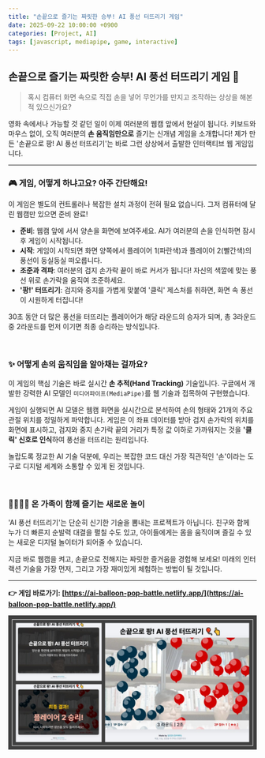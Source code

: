 ```yaml
---
title: "손끝으로 즐기는 짜릿한 승부! AI 풍선 터뜨리기 게임"
date: 2025-09-22 10:00:00 +0900
categories: [Project, AI]
tags: [javascript, mediapipe, game, interactive]
---
```


## 손끝으로 즐기는 짜릿한 승부! AI 풍선 터뜨리기 게임 🎈

> 혹시 컴퓨터 화면 속으로 직접 손을 넣어 무언가를 만지고 조작하는 상상을 해본 적 있으신가요?

영화 속에서나 가능할 것 같던 일이 이제 여러분의 웹캠 앞에서 현실이 됩니다. 키보드와 마우스 없이, 오직 여러분의 **손 움직임만으로** 즐기는 신개념 게임을 소개합니다! 제가 만든 '손끝으로 팡! AI 풍선 터뜨리기'는 바로 그런 상상에서 출발한 인터랙티브 웹 게임입니다.

---

### 🎮 게임, 어떻게 하냐고요? 아주 간단해요!

이 게임은 별도의 컨트롤러나 복잡한 설치 과정이 전혀 필요 없습니다. 그저 컴퓨터에 달린 웹캠만 있으면 준비 완료!

* **준비**: 웹캠 앞에 서서 양손을 화면에 보여주세요. AI가 여러분의 손을 인식하면 잠시 후 게임이 시작됩니다.
* **시작**: 게임이 시작되면 화면 양쪽에서 플레이어 1(파란색)과 플레이어 2(빨간색)의 풍선이 둥실둥실 떠오릅니다.
* **조준과 격파**: 여러분의 검지 손가락 끝이 바로 커서가 됩니다! 자신의 색깔에 맞는 풍선 위로 손가락을 움직여 조준하세요.
* **'팡!' 터뜨리기**: 검지와 중지를 가볍게 맞붙여 '클릭' 제스처를 취하면, 화면 속 풍선이 시원하게 터집니다!

30초 동안 더 많은 풍선을 터뜨리는 플레이어가 해당 라운드의 승자가 되며, 총 3라운드 중 2라운드를 먼저 이기면 최종 승리하는 방식입니다.

<br>

### ✨ 어떻게 손의 움직임을 알아채는 걸까요?

이 게임의 핵심 기술은 바로 실시간 **손 추적(Hand Tracking)** 기술입니다. 구글에서 개발한 강력한 AI 모델인 `미디어파이프(MediaPipe)`를 웹 기술과 접목하여 구현했습니다.

게임이 실행되면 AI 모델은 웹캠 화면을 실시간으로 분석하여 손의 형태와 21개의 주요 관절 위치를 정밀하게 파악합니다. 게임은 이 좌표 데이터를 받아 검지 손가락의 위치를 화면에 표시하고, 검지와 중지 손가락 끝의 거리가 특정 값 이하로 가까워지는 것을 **'클릭' 신호로 인식**하여 풍선을 터뜨리는 원리입니다.

놀랍도록 정교한 AI 기술 덕분에, 우리는 복잡한 코드 대신 가장 직관적인 '손'이라는 도구로 디지털 세계와 소통할 수 있게 된 것입니다.

<br>

### 👨‍👩‍👧‍👦 온 가족이 함께 즐기는 새로운 놀이

'AI 풍선 터뜨리기'는 단순히 신기한 기술을 뽐내는 프로젝트가 아닙니다. 친구와 함께 누가 더 빠른지 순발력 대결을 펼칠 수도 있고, 아이들에게는 몸을 움직이며 즐길 수 있는 새로운 디지털 놀이터가 되어줄 수 있습니다.

지금 바로 웹캠을 켜고, 손끝으로 전해지는 짜릿한 즐거움을 경험해 보세요! 미래의 인터랙션 기술을 가장 먼저, 그리고 가장 재미있게 체험하는 방법이 될 것입니다.

---

**👉 게임 바로가기: [https://ai-balloon-pop-battle.netlify.app/](https://ai-balloon-pop-battle.netlify.app/)**

![AI 풍선 터뜨리기](/assets/AI-Balloon-Pop-Battle.jpg)
